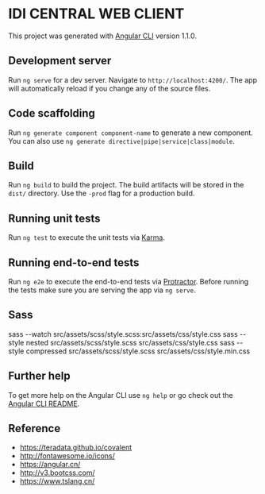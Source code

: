 # IDI CENTRAL WEB CLIENT

This project was generated with [Angular CLI](https://github.com/angular/angular-cli) version 1.1.0.

## Development server

Run `ng serve` for a dev server. Navigate to `http://localhost:4200/`. The app will automatically reload if you change any of the source files.

## Code scaffolding

Run `ng generate component component-name` to generate a new component. You can also use `ng generate directive|pipe|service|class|module`.

## Build

Run `ng build` to build the project. The build artifacts will be stored in the `dist/` directory. Use the `-prod` flag for a production build.

## Running unit tests

Run `ng test` to execute the unit tests via [Karma](https://karma-runner.github.io).

## Running end-to-end tests

Run `ng e2e` to execute the end-to-end tests via [Protractor](http://www.protractortest.org/).
Before running the tests make sure you are serving the app via `ng serve`.

## Sass

sass --watch src/assets/scss/style.scss:src/assets/css/style.css
sass --style nested src/assets/scss/style.scss src/assets/css/style.css
sass --style compressed src/assets/scss/style.scss src/assets/css/style.min.css

## Further help

To get more help on the Angular CLI use `ng help` or go check out the [Angular CLI README](https://github.com/angular/angular-cli/blob/master/README.md).

## Reference
- https://teradata.github.io/covalent
- http://fontawesome.io/icons/
- https://angular.cn/
- http://v3.bootcss.com/
- https://www.tslang.cn/
